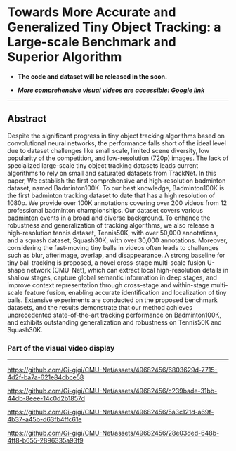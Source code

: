 # Towards More Accurate and Generalized Tiny Object Tracking: a Large-scale Benchmark and Superior Algorithm

- **The code and dataset will be released in the soon.**

- ***More comprehensive visual videos are accessible: [Google link](https://drive.google.com/file/d/1sLU90na7nlzqYqsuIhWlTxEBVxKWceJY/view?usp=drive_link)***

***
## Abstract

Despite the significant progress in tiny object tracking algorithms based on convolutional neural networks, the performance falls short of the ideal level due to dataset challenges like small scale, limited scene diversity, low popularity of the competition, and low-resolution (720p) images. The lack of specialized large-scale tiny object tracking datasets leads current algorithms to rely on small and saturated datasets from TrackNet. In this paper, We establish the first comprehensive and high-resolution badminton dataset, named Badminton100K. To our best knowledge, Badminton100K is the first badminton tracking dataset to date that has a high resolution of 1080p. We provide over 100K annotations covering over 200 videos from 12 professional badminton championships. Our dataset covers various badminton events in a broad and diverse background. To enhance the robustness and generalization of tracking algorithms, we also release a high-resolution tennis dataset, Tennis50K, with over 50,000 annotations, and a squash dataset, Squash30K, with over 30,000 annotations. Moreover, considering the fast-moving tiny balls in videos often leads to challenges such as blur, afterimage, overlap, and disappearance. A strong baseline for tiny ball tracking is proposed, a novel cross-stage multi-scale fusion U-shape network (CMU-Net), which can extract local high-resolution details in shallow stages, capture global semantic information in deep stages, and improve context representation through cross-stage and within-stage multi-scale feature fusion, enabling accurate identification and localization of tiny balls. Extensive experiments are conducted on the proposed benchmark datasets, and the results demonstrate that our method achieves unprecedented state-of-the-art tracking performance on Badminton100K, and exhibits outstanding generalization and robustness on Tennis50K and Squash30K.

### Part of the visual video display

---

https://github.com/Gi-gigi/CMU-Net/assets/49682456/6803629d-7715-4d2f-ba7a-621e84cbce58

https://github.com/Gi-gigi/CMU-Net/assets/49682456/c239bade-31bb-44db-8eee-14c0d2b1857d

https://github.com/Gi-gigi/CMU-Net/assets/49682456/5a3c121d-a69f-4b37-a45b-d63fb4ffc61e

https://github.com/Gi-gigi/CMU-Net/assets/49682456/28e03ded-648b-4ff8-b655-2896335a93f9

